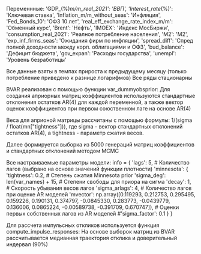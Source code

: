Переменнные: 
'GDP_(%)_m/m_real_2021': 'ВВП', 
'Interest_rate_(%)': 'Ключевая ставка', 
'Inflation_m/m_without_seas': 'Инфляция', 
'Fed_Bonds_10': 'ОФЗ 10 лет', 
'real_eff_exchange_rate_index_m/m': 'Обменный курс',
'Brent': 'Нефть',
'IMOEX': 'Индекс МосБиржи',
'consumption_real_2021': 'Реалное потребление населения',
'M2': 'M2',
'exp_inf_firms_seas': 'Ожидания фирм по инфляции',
'spread_diff': 'Спред полной доходности между корп. облигациями и ОФЗ',
'bud_balance': 'Дефицит бюджета',
'gov_expan': 'Расходы государства',
'unempl': 'Уровень безработицы'

Все данные взяты в темпах прироста к предыдущему месяцу (только потребление приведено к разнице логарифмов)
Все ряды стационарны

BVAR реализован с помощью функции var_dummyobsprior:
Для создания априорных матриц коэффициентов используются стандартные отклонения остатков AR(4) для каждой переменной,
а также вектор оценок коэффициентов при первом союственном лаге на основе AR(4)

Веса для априоной матрицы рассчитаны с помощью формулы: 1/(sigma / float(mn["tightness"])), где sigma - вектор стандартных отклонений остатков AR(4), а tightness - параметр сжатия весов.

Далее формируется выборка из 5000 генераций матриц коэффициентов и стандартных отклонений методом MCMC

Все настраиваемые параметры модели:
info = {
    'lags': 5,  # Количество лагов (выбрано на основе значений функции плотности)
    'minnesota': {
        'tightness': 0.2,      # Степень сжатия Minnesota prior
        'sigma_deg': len(var_names) + 15,  # Степени свободы для приора на сигма
        'decay': 1, # Скорость убывания весов лагов
        'sigma_arlags': 4, # Количество лагов при оценке AR моделей
        'mvector': np.array([0.119293, 0.212753, 0.295495, 0.159226, 0.190131, 0.374797, -0.0845330, 0.283773, -0.0439779, 0.136006, 0.0865224, -0.00589738, -0.391709, 0.670747]), # Оценки первых собственных лагов из AR моделей
        #'sigma_factor': 0.1
    }
}

Для рассчета импульсных откликов используется функция compute_impulse_responses:
На основе выборок матриц из BVAR рассчитывается медианная траектория отклика и доверительный индервал (90%)
